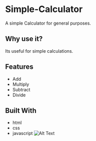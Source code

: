 # Simple-Calculator

A simple Calculator for general purposes.

## Why use it?

Its useful for simple calculations.

## Features

* Add
* Multiply
* Subtract
* Divide

## Built With

* html
* css
* javascript
![Alt Text](https://github.com/agiratech-musabbir/Calculator3/commit/2e9323c388d4a854fba1901388e780dcf6f46652)



